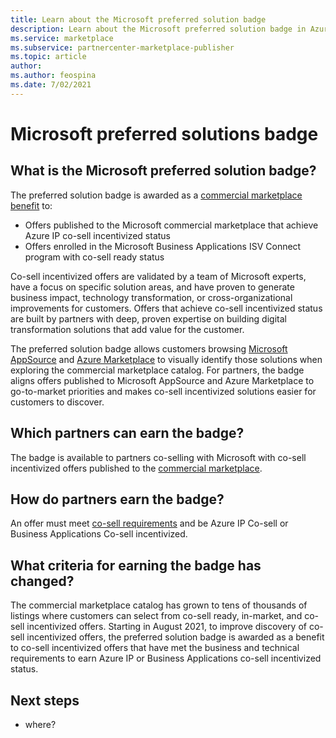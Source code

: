 ```yaml
---
title: Learn about the Microsoft preferred solution badge
description: Learn about the Microsoft preferred solution badge in Azure Marketplace. 
ms.service: marketplace 
ms.subservice: partnercenter-marketplace-publisher
ms.topic: article
author: 
ms.author: feospina
ms.date: 7/02/2021
---
```


# Microsoft preferred solutions badge

## What is the Microsoft preferred solution badge?

The preferred solution badge is awarded as a [commercial marketplace benefit](/azure/marketplace/co-sell-overview) to:

- Offers published to the Microsoft commercial marketplace that achieve Azure IP co-sell incentivized status
- Offers enrolled in the Microsoft Business Applications ISV Connect program with co-sell ready status

Co-sell incentivized offers are validated by a team of Microsoft experts, have a focus on specific solution areas, and have proven to generate business impact, technology transformation, or cross-organizational improvements for customers. Offers that achieve co-sell incentivized status are built by partners with deep, proven expertise on building digital transformation solutions that add value for the customer.

The preferred solution badge allows customers browsing [Microsoft AppSource](https://appsource.microsoft.com/en-us/home) and [Azure Marketplace](https://azuremarketplace.microsoft.com/en-us/home) to visually identify those solutions when exploring the commercial marketplace catalog. For partners, the badge aligns offers published to Microsoft AppSource and Azure Marketplace to go-to-market priorities and makes co-sell incentivized solutions easier for customers to discover.

## Which partners can earn the badge?

The badge is available to partners co-selling with Microsoft with co-sell incentivized offers published to the [commercial marketplace](/azure/marketplace/overview).

## How do partners earn the badge?

An offer must meet [co-sell requirements](/azure/marketplace/co-sell-requirements) and be Azure IP Co-sell or Business Applications Co-sell incentivized.

## What criteria for earning the badge has changed?

The commercial marketplace catalog has grown to tens of thousands of listings where customers can select from co-sell ready, in-market, and co-sell incentivized offers. Starting in August 2021, to improve discovery of co-sell incentivized offers, the preferred solution badge is awarded as a benefit to co-sell incentivized offers that have met the business and technical requirements to earn Azure IP or Business Applications co-sell incentivized status.

## Next steps

- where?
